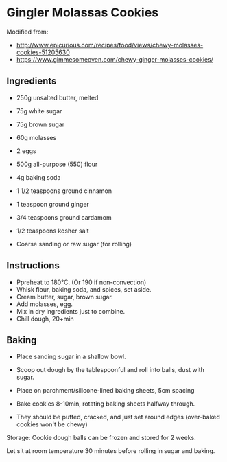 # Gingler Molassas Cookies

Modified from:
* http://www.epicurious.com/recipes/food/views/chewy-molasses-cookies-51205630
* https://www.gimmesomeoven.com/chewy-ginger-molasses-cookies/

## Ingredients

* 250g unsalted butter, melted
* 75g white sugar
* 75g brown sugar
* 60g molasses
* 2 eggs

* 500g all-purpose (550) flour
* 4g baking soda
* 1 1/2 teaspoons ground cinnamon
* 1 teaspoon ground ginger
* 3/4 teaspoons ground cardamom
* 1/2 teaspoons kosher salt

* Coarse sanding or raw sugar (for rolling)

## Instructions

* Ppreheat to 180°C. (Or 190 if non-convection)
* Whisk flour, baking soda, and spices, set aside.
* Cream butter, sugar, brown sugar.
* Add molasses, egg.
* Mix in dry ingredients just to combine.
* Chill dough, 20+min

## Baking

* Place sanding sugar in a shallow bowl.
* Scoop out dough by the tablespoonful and roll into balls, dust with sugar.

* Place on parchment/silicone-lined baking sheets, 5cm spacing

* Bake cookies 8-10min, rotating baking sheets halfway through.

* They should be puffed, cracked, and just set around edges (over-baked cookies won't be chewy)

Storage:  Cookie dough balls can be frozen and stored for 2 weeks.

Let sit at room temperature 30 minutes before rolling in sugar and baking.
